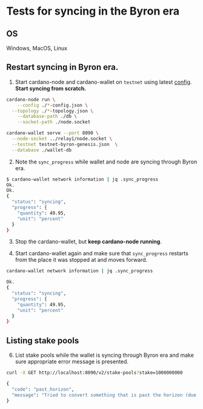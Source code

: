 # Tests for syncing in the Byron era

## OS

Windows, MacOS, Linux

## Restart syncing in Byron era.

1. Start cardano-node and cardano-wallet on `testnet` using latest [config](https://hydra.iohk.io/build/4547830/download/1/index.html). **Start syncing from scratch.**

```bash
cardano-node run \
	--config ./*-config.json \
  --topology ./*-topology.json \
	--database-path ./db \
	--socket-path ./node.socket

cardano-wallet serve --port 8090 \
  --node-socket ../relay1/node.socket \
  --testnet testnet-byron-genesis.json  \
  --database ./wallet-db
```

2. Note the `sync_progress` while wallet and node are syncing through Byron era.

```bash
$ cardano-wallet network information | jq .sync_progress
Ok.
Ok.
{
  "status": "syncing",
  "progress": {
    "quantity": 49.95,
    "unit": "percent"
  }
}

```

3. Stop the cardano-wallet, but **keep cardano-node running**.


4. Start cardano-wallet again and make sure that `sync_progress` restarts from the place it was stopped at and moves forward.

```bash
cardano-wallet network information | jq .sync_progress

Ok.
{
  "status": "syncing",
  "progress": {
    "quantity": 49.95,
    "unit": "percent"
  }
}
```

## Listing stake pools


6. List stake pools while the wallet is syncing through Byron era and make sure appropriate error message is presented.

```bash
curl -X GET http://localhost:8090/v2/stake-pools?stake=1000000000

{
  "code": "past_horizon",
  "message": "Tried to convert something that is past the horizon (due to uncertainty about the next hard fork). Wait for the node to finish syncing to the hard fork. Depending on the blockchain, this process can take an unknown amount of time."
}
```
